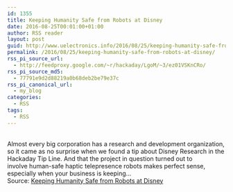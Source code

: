 ```yaml
---
id: 1355
title: Keeping Humanity Safe from Robots at Disney
date: 2016-08-25T00:01:00+01:00
author: RSS reader
layout: post
guid: http://www.uelectronics.info/2016/08/25/keeping-humanity-safe-from-robots-at-disney/
permalink: /2016/08/25/keeping-humanity-safe-from-robots-at-disney/
rss_pi_source_url:
  - http://feedproxy.google.com/~r/hackaday/LgoM/~3/ez01VSKnCRo/
rss_pi_source_md5:
  - 77791e9d2d88219a0b68deb2be79e37c
rss_pi_canonical_url:
  - my_blog
categories:
  - RSS
tags:
  - RSS
---
```

&#013;  
Almost every big corporation has a research and development organization, so it came as no surprise when we found a tip about Disney Research in the Hackaday Tip Line. And that the project in question turned out to involve human-safe haptic telepresence robots makes perfect sense, especially when your business is keeping…&#013;  
Source: <a href="http://feedproxy.google.com/~r/hackaday/LgoM/~3/ez01VSKnCRo/" target="_blank">Keeping Humanity Safe from Robots at Disney</a>
